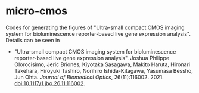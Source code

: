 # micro-cmos
Codes for generating the figures of "Ultra-small compact CMOS imaging system for bioluminescence reporter-based live gene expression analysis". Details can be seen in

* "Ultra-small compact CMOS imaging system for bioluminescence reporter-based live gene expression analysis". Joshua Philippe Olorocisimo, Jeric Briones, Kiyotaka Sasagawa, Makito Haruta, Hironari Takehara, Hiroyuki Tashiro, Norihiro Ishida-Kitagawa, Yasumasa Bessho, Jun Ohta. <i>Journal of Biomedical Optics</i>, 26(11):116002. 2021. <a href="https://doi.org/10.1117/1.jbo.26.11.116002" target="_blank">doi:10.1117/1.jbo.26.11.116002</a>.
